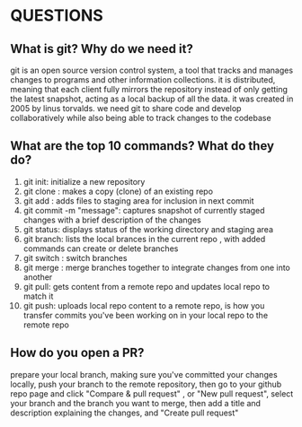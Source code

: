 # QUESTIONS

## What is git? Why do we need it?

git is an open source version control system, a tool that tracks and manages changes to programs and other information collections. it is distributed, meaning that each client fully mirrors the repository instead of only getting the latest snapshot, acting as a local backup of all the data. it was created in 2005 by linus torvalds. we need git to share code and develop collaboratively while also being able to track changes to the codebase 

## What are the top 10 commands? What do they do?

1. git init: initialize a new repository
2. git clone <repo>: makes a copy (clone) of an existing repo
3. git add <file>: adds files to staging area for inclusion in next commit
4. git commit -m "message": captures snapshot of currently staged changes with a brief description of the changes
5. git status: displays status of the working directory and staging area
6. git branch: lists the local brances in the current repo , with added commands can create or delete branches
7. git switch <branch>: switch branches
8. git merge <branch>: merge branches together to integrate changes from one into another
9. git pull: gets content from a remote repo and updates local repo to match it
10. git push: uploads local repo content to a remote repo, is how you transfer commits you've been working on in your local repo to the remote repo

## How do you open a PR?

prepare your local branch, making sure you've committed your changes locally, push your branch to the remote repository, then go to your github repo page and click "Compare & pull request" , or "New pull request", select your branch and the branch you want to merge, then add a title and description explaining the changes, and "Create pull request" 
